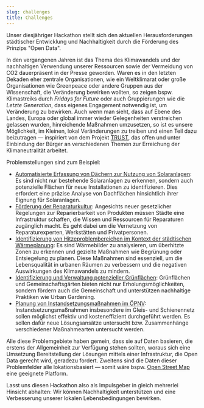 ```yaml
---
slug: challenges
title: Challenges
---
```


Unser diesjähriger Hackathon stellt sich den aktuellen Herausforderungen städtischer Entwicklung und Nachhaltigkeit
durch die Förderung des Prinzips "Open Data".

In den vergangenen Jahren ist das Thema des Klimawandels und der nachhaltigen Verwendung unserer Ressourcen sowie der
Vermeidung von CO2 dauerpräsent in der Presse geworden. Waren es in den letzten Dekaden eher zentrale Organisationen,
wie ein Weltklimarat oder große Organisationen wie Greenpeace oder andere Gruppen aus der Wissenschaft, die Veränderung
bewirken wollten, so zeigen bspw. Klimastreiks durch _Fridays for Future_ oder auch Gruppierungen wie die _Letzte
Generation_, dass eigenes Engagement notwendig ist, um Veränderung zu bewirken. Auch wenn man sieht, dass auf Ebene des
Landes, Europa oder global immer wieder Gelegenheiten verstreichen gelassen wurden, hinreichende Maßnahmen umzusetzen,
so ist es unsere Möglichkeit, im Kleinen, lokal Veränderungen zu treiben und einen Teil dazu beizutragen — inspiriert
von dem Projekt
[TRUST](https://www.goerlitz.de/buergerbeteiligung/vorhaben/56-TRUST-Auf-dem-Weg-zur-Goerlitzer-Klimaneutralitaet), das
offen und unter Einbindung der Bürger an verschiedenen Themen zur Erreichung der Klimaneutralität arbeitet.

Problemstellungen sind zum Beispiel:

-   [Automatisierte Erfassung von Dächern zur Nutzung von Solaranlagen](/challenge-erfassung-dachflaechen): Es sind
    nicht nur bestehende Solaranlagen zu erkennen, sondern auch potenzielle Flächen für neue Installationen zu
    identifizieren. Dies erfordert eine präzise Analyse von Dachflächen hinsichtlich ihrer Eignung für Solaranlagen.
-   [Förderung der Reparaturkultur](/challenge-reparatur-kultur): Angesichts neuer gesetzlicher Regelungen zur
    Reparierbarkeit von Produkten müssen Städte eine Infrastruktur schaffen, die Wissen und Ressourcen für Reparaturen
    zugänglich macht. Es geht dabei um die Vernetzung von Reparaturexperten, Werkstätten und Privatpersonen.
-   [Identifizierung von Hitzeproblembereichen im Kontext der städtischen Wärmeplanung](/challenge-hitzeprobleme): Es
    sind Wärmebilder zu analysieren, um überhitzte Zonen zu erkennen und gezielte Maßnahmen wie Begrünung oder
    Entsiegelung zu planen. Diese Maßnahmen sind essenziell, um die Lebensqualität in urbanen Räumen zu verbessern und
    die negativen Auswirkungen des Klimawandels zu mindern.
-   [Identifizierung und Verwaltung potenzieller Grünflächen](/challenge-gruenflaechen): Grünflächen und
    Gemeinschaftsgärten bieten nicht nur Erholungsmöglichkeiten, sondern fördern auch die Gemeinschaft und unterstützen
    nachhaltige Praktiken wie Urban Gardening.
-   [Planung von Instandsetzungsmaßnahmen im ÖPNV](/challenge-eisenbahn): Instandsetzungsmaßnahmen insbesondere im Gleis- und Schienennetz sollen möglichst effektiv und kosteneffizient durchgeführt werden. Es sollen dafür neue Lösungsansätze untersucht bzw. Zusammenhänge verschiedener Maßnahmearten untersucht werden.

Alle diese Problemgebiete haben gemein, dass sie auf Daten basieren, die erstens der Allgemeinheit zur Verfügung stehen
sollten, woraus sich eine Umsetzung Bereitstellung der Lösungen mittels einer Infrastruktur, die Open Data gerecht wird,
geradezu fordert. Zweitens sind die Daten dieser Problemfelder alle lokationsbasiert — somit wäre bspw.
[Open Street Map](https://www.openstreetmap.org/) eine geeignete Platform.

Lasst uns diesen Hackathon also als Impulsgeber in gleich mehrerlei Hinsicht abhalten: Wir können Nachhaltigkeit
unterstützen und eine Verbesserung unserer lokalen Lebensbedingungen bewirken.
